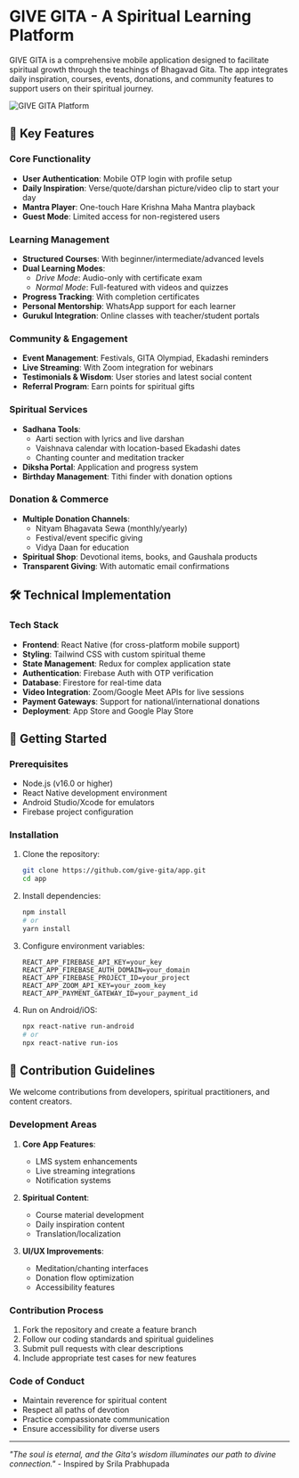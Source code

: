 # GIVE GITA - A Spiritual Learning Platform

GIVE GITA is a comprehensive mobile application designed to facilitate spiritual growth through the teachings of Bhagavad Gita. The app integrates daily inspiration, courses, events, donations, and community features to support users on their spiritual journey.

![GIVE GITA Platform](https://res.cloudinary.com/dqqyuvg1v/image/upload/v1744479112/Give-Gita_sm3u3e.jpg)

## 🌟 Key Features

### Core Functionality
- **User Authentication**: Mobile OTP login with profile setup
- **Daily Inspiration**: Verse/quote/darshan picture/video clip to start your day
- **Mantra Player**: One-touch Hare Krishna Maha Mantra playback
- **Guest Mode**: Limited access for non-registered users

### Learning Management
- **Structured Courses**: With beginner/intermediate/advanced levels
- **Dual Learning Modes**: 
  - *Drive Mode*: Audio-only with certificate exam
  - *Normal Mode*: Full-featured with videos and quizzes
- **Progress Tracking**: With completion certificates
- **Personal Mentorship**: WhatsApp support for each learner
- **Gurukul Integration**: Online classes with teacher/student portals

### Community & Engagement
- **Event Management**: Festivals, GITA Olympiad, Ekadashi reminders
- **Live Streaming**: With Zoom integration for webinars
- **Testimonials & Wisdom**: User stories and latest social content
- **Referral Program**: Earn points for spiritual gifts

### Spiritual Services
- **Sadhana Tools**: 
  - Aarti section with lyrics and live darshan
  - Vaishnava calendar with location-based Ekadashi dates
  - Chanting counter and meditation tracker
- **Diksha Portal**: Application and progress system
- **Birthday Management**: Tithi finder with donation options

### Donation & Commerce
- **Multiple Donation Channels**: 
  - Nityam Bhagavata Sewa (monthly/yearly)
  - Festival/event specific giving
  - Vidya Daan for education
- **Spiritual Shop**: Devotional items, books, and Gaushala products
- **Transparent Giving**: With automatic email confirmations

## 🛠️ Technical Implementation

### Tech Stack
- **Frontend**: React Native (for cross-platform mobile support)
- **Styling**: Tailwind CSS with custom spiritual theme
- **State Management**: Redux for complex application state
- **Authentication**: Firebase Auth with OTP verification
- **Database**: Firestore for real-time data
- **Video Integration**: Zoom/Google Meet APIs for live sessions
- **Payment Gateways**: Support for national/international donations
- **Deployment**: App Store and Google Play Store

## 🚀 Getting Started

### Prerequisites
- Node.js (v16.0 or higher)
- React Native development environment
- Android Studio/Xcode for emulators
- Firebase project configuration

### Installation
1. Clone the repository:
   ```bash
   git clone https://github.com/give-gita/app.git
   cd app
   ```

2. Install dependencies:
   ```bash
   npm install
   # or
   yarn install
   ```

3. Configure environment variables:
   ```
   REACT_APP_FIREBASE_API_KEY=your_key
   REACT_APP_FIREBASE_AUTH_DOMAIN=your_domain
   REACT_APP_FIREBASE_PROJECT_ID=your_project
   REACT_APP_ZOOM_API_KEY=your_zoom_key
   REACT_APP_PAYMENT_GATEWAY_ID=your_payment_id
   ```

4. Run on Android/iOS:
   ```bash
   npx react-native run-android
   # or
   npx react-native run-ios
   ```

## 🤝 Contribution Guidelines

We welcome contributions from developers, spiritual practitioners, and content creators.

### Development Areas
1. **Core App Features**:
   - LMS system enhancements
   - Live streaming integrations
   - Notification systems

2. **Spiritual Content**:
   - Course material development
   - Daily inspiration content
   - Translation/localization

3. **UI/UX Improvements**:
   - Meditation/chanting interfaces
   - Donation flow optimization
   - Accessibility features

### Contribution Process
1. Fork the repository and create a feature branch
2. Follow our coding standards and spiritual guidelines
3. Submit pull requests with clear descriptions
4. Include appropriate test cases for new features

### Code of Conduct
- Maintain reverence for spiritual content
- Respect all paths of devotion
- Practice compassionate communication
- Ensure accessibility for diverse users

---

*"The soul is eternal, and the Gita's wisdom illuminates our path to divine connection."* - Inspired by Srila Prabhupada